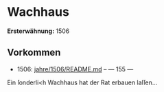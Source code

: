# Wachhaus

**Ersterwähnung:** 1506

## Vorkommen
- 1506: [jahre/1506/README.md](../jahre/1506/README.md) – — 155 —

Ein ſonderli<h Wachhaus hat der Rat erbauen laſſen...
